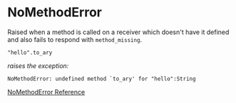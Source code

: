 # NoMethodError

Raised when a method is called on a receiver which doesn't have it defined and
also fails to respond with `method_missing`.

    "hello".to_ary

*raises the exception:*

    NoMethodError: undefined method `to_ary' for "hello":String

[NoMethodError Reference](https://ruby-doc.org/core-2.6/NoMethodError.html)
